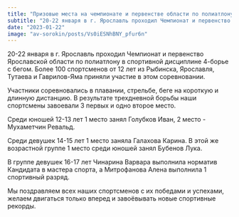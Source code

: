 ```yaml
---
title: "Призовые места на чемпионате и первенстве области по полиатлону"  
subtitle: "20-22 января в г. Ярославль проходил Чемпионат и первенство Ярославской области по полиатлону в спортивной дисциплине 4-борье с бегом. Более 100 спортсменов от 12 лет из Рыбинска, Ярославля, Тутаева и Гаврилов-Яма приняли участие в этом соревновании. Наши ребята заняли призовые места."  
date: "2023-01-22" 
image: "av-sorokin/posts/Vs0iESNhBNY_pfur6n"
---
```


20-22 января в г. Ярославль проходил Чемпионат и первенство Ярославской области по полиатлону в спортивной дисциплине 4-борье с бегом. Более 100 спортсменов от 12 лет из Рыбинска, Ярославля, Тутаева и Гаврилов-Яма приняли участие в этом соревновании.

Участники соревновались в плавании, стрельбе, беге на короткую и длинную дистанцию. В результате трехдневной борьбы наши спортсмены завоевали 3 первых и одно второе место.

Среди юношей 12-13 лет 1 место занял Голубков Иван, 2 место - Мухаметчин Ревальд.

Среди девушек 14-15 лет 1 место заняла Галахова Карина. В этой же возрастной группе 1 место среди юношей занял Бубенов Лука.

В группе девушек 16-17 лет Чинарина Варвара выполнила норматив Кандидата в мастера спорта, а Митрофанова Алена выполнила 1 спортивный разряд.

Мы поздравляем всех наших спортсменов с их победами и успехами, желаем двигаться только вперед и завоёвывать новые спортивные рекорды.
